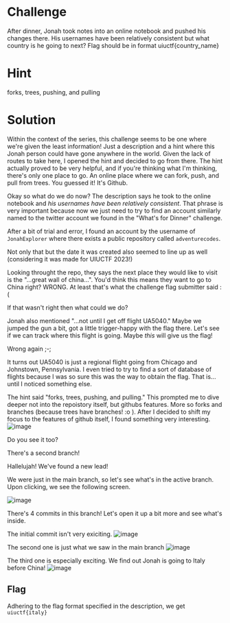 # Challenge
After dinner, Jonah took notes into an online notebook and pushed his changes there. His usernames have been relatively consistent but what country is he going to next? Flag should be in format uiuctf{country_name}

# Hint
forks, trees, pushing, and pulling

# Solution
Within the context of the series, this challenge seems to be one where we're given the least information! Just a description and a hint where this Jonah person could have gone anywhere in the world. Given the lack of routes to take here, I opened the hint and decided to go from there. The hint actually proved to be very helpful, and if you're thinking what I'm thinking, there's only one place to go. An online place where we can fork, push, and pull from trees. You guessed it! It's Github.

Okay so what do we do now? The description says he took to the online notebook and *his usernames have been relatively consistent*. That phrase is very important because now we just need to try to find an account similarly named to the twitter account we found in the "What's for Dinner" challenge.

After a bit of trial and error, I found an account by the username of ```JonahExplorer``` where there exists a public repository called ```adventurecodes```.

Not only that but the date it was created also seemed to line up as well (considering it was made for UIUCTF 2023!)

Looking throught the repo, they says the next place they would like to visit is the "...great wall of china...". You'd think this means they want to go to China right? WRONG. At least that's what the challenge flag submitter said :(

If that wasn't right then what could we do? 

Jonah also mentioned "...not until I get off flight UA5040." Maybe we jumped the gun a bit, got a little trigger-happy with the flag there. Let's see if we can track where this flight is going. Maybe *this* will give us the flag!

Wrong again ;-;

It turns out UA5040 is just a regional flight going from Chicago and Johnstown, Pennsylvania. I even tried to try to find a sort of database of flights because I was so sure this was the way to obtain the flag. That is... until I noticed something else.

The hint said "forks, trees, pushing, and pulling." This prompted me to dive deeper not into the repoistory itself, but githubs features. More so forks and branches (because trees have branches! :o ). After I decided to shift my focus to the features of github itself, I found something very interesting. 
![image](https://github.com/Justin-Prasad/CTF-Write-Ups/assets/101998961/8e7eaabd-b904-4210-8b46-a854db6b2e14)

Do you see it too? 

There's a second branch!

Hallelujah! We've found a new lead!

We were just in the main branch, so let's see what's in the active branch. Upon clicking, we see the following screen.

![image](https://github.com/Justin-Prasad/CTF-Write-Ups/assets/101998961/4dc1de0c-35a5-43fa-a34e-79fa650fb25a)

There's 4 commits in this branch! Let's open it up a bit more and see what's inside. 

The initial commit isn't very exiciting.
![image](https://github.com/Justin-Prasad/CTF-Write-Ups/assets/101998961/a70484f2-7fb6-4b77-80da-47f37ebfd119)

The second one is just what we saw in the main branch
![image](https://github.com/Justin-Prasad/CTF-Write-Ups/assets/101998961/f6a56f60-6ea6-4a42-a2ab-7e9b1e522e2a)

The third one is especially exciting. We find out Jonah is going to Italy before China!
![image](https://github.com/Justin-Prasad/CTF-Write-Ups/assets/101998961/3b5847cd-543f-4851-b451-edc2c6d7302c)

## Flag
Adhering to the flag format specified in the description, we get ```uiuctf{italy}```







